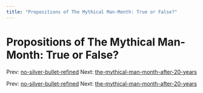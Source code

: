 ```yaml
---
title: "Propositions of The Mythical Man-Month: True or False?"
---
```


# Propositions of The Mythical Man-Month: True or False?

Prev: [no-silver-bullet-refined](no-silver-bullet-refined.md)
Next: [the-mythical-man-month-after-20-years](the-mythical-man-month-after-20-years.md)

Prev: [no-silver-bullet-refined](no-silver-bullet-refined.md)
Next: [the-mythical-man-month-after-20-years](the-mythical-man-month-after-20-years.md)
